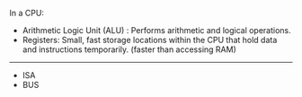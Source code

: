 In a CPU:

- Arithmetic Logic Unit (ALU) : Performs arithmetic and logical operations.
- Registers: Small, fast storage locations within the CPU that hold data and instructions temporarily. (faster than accessing RAM)

---

- ISA
- BUS
